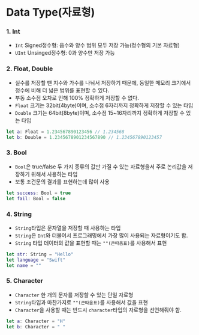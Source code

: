 #  Data Type(자료형)

### 1. Int
* `Int` Signed정수형: 음수와 양수  범위 모두 저장 가능(정수형의 기본 자료형)
* `UInt` Unsinged정수형: 0과 양수만 저장 가능

### 2. Float, Double
* 실수를 저장할 땐 지수와 가수를 나눠서 저장하기 때문에, 동일한 메모리 크기에서 정수에 비해 더 넓은 범위를 표현할 수 있다.
* 부동 소수점 오차로 인해 100% 정확하게 저장할 수 없다.
* `Float` 크기는 32bit(4byte)이며, 소수점 6자리까지 정확하게 저장할 수 있는 타입
* `Double` 크기는 64bit(8byte)이며, 소수점 15~16자리까지 정확하게 저장할 수 있는 타입
```swift
let a: Float = 1.234567890123456 // 1.234568
let b: Double = 1.2345678901234567890 // 1.234567890123457
```
### 3. Bool
* `Bool`은 true/false 두 가지 종류의 값만 가질 수 있는 자료형을서 주로 논리값을 저장하기 위해서 사용하는 타입
* 보통 조건문의 결과를 표현하는데 많이 사용
```swift
let success: Bool = true
let fail: Bool = false
```

### 4. String
* `String`타입은 문자열을 저장할 때 사용하는 타입
* `String`은 `Int`와 더불어서 프로그래밍에서 가장 많이 사용되는 자료형이기도 함.
* `String` 타입 데이터의 값을 표현할 때는 `""(큰따옴표)`를 사용해서 표현
```swift
let str: String = "Hello"
let language = "Swift"
let name = ""
```

### 5. Character
* `Character` 한 개의 문자를 저장할 수 있는 단일 자료형
* `String`타입과 마찬가지로 `""(큰따옴표)`를 사용해서 값을 표현
* `Character`을 사용할 때는 반드시 `character`타입의 자료형을 선언해줘야 함.
```swift
let a: Character = "H"
let b: Character = " "
``` 


